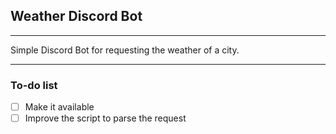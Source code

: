 ## Weather Discord Bot
---

Simple Discord Bot for requesting the weather of a city.

---

### To-do list
- [ ] Make it available
- [ ] Improve the script to parse the request